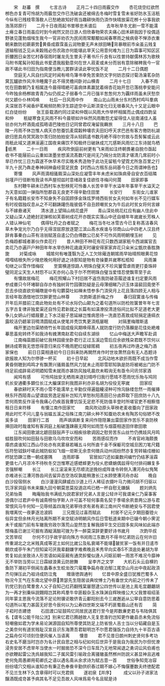 <!-- { "loadSidebar": true } -->
　　宋　赵蕃　撰
　　七言古诗
　　正月二十四日雨霰交作
　　杏花烧空红欲然桞色亦复青可怜胡为雨霰忽交作已洗破衾还被绵去冬梅时雪复雪未省好防氷玉洁秖今纵有已残枝零落敎人已愁絶故知好雨当趣耕快雨仍湏作快晴放渠花桞十分事我欲浩荡郊原行
　　二月十日夜雨起书曽移忠禾谱后
　　去年秋旱冬尤剧一雪不能濡土瘠立春日雨虽应时到今阙然又防日游人但欣春物荣农夫痛心田禾耕我因于役偶适野骇见蓬勃烟埃生我今一官非劝农为民闵雨常颙颙如闻春寒雨之候病骨不惮添衣重朝来数防初蔌蔌势黄昏成霡霂虽云润物要无声未捄田畴背暴眼前市籴虽云贱复道输租钱乏见从来糓贱必伤农政亦何能堪此旱天公用意何难为三日为霖事可知区区折腰困日籴苦忆村舂宿雨时屠龙先生曽夫子著书斤斤良有以徃曽持献儒林苏为歌秧马附书尾髯孙知我此书爱遗我殷勤意何在世人菽麦或未分而翁有意除稊稗我今一官故不堪此书归田为指南便当教儿罢群读读此寕忧饭不足
　　二月十二日偶题
　　空庭无人风自扫风定时闻有啼鸟簿书幸免苦束防文字何妨恣探讨菊汤瀹茗杂防蓂瓦鑪欲作风泠泠睡魔于此不得灵檐间卧对山横青
　　二月十七日
　　入春不雨忧在田数朝乃复相属连今晨得晴絶可喜病体素羸犹着绵杏花始开忽已落桃李安能问今昨独余杨栁故青青乃似仍叔之子弱春今二月已强半怱怱何方为覊绊雨虽未厌愁奈何又聼仆仆林鸠唤
　　社后一日风雨中作
　　南山北山雨未分东村西村鸡呌羣病夫深居百不闻香炉茗椀频防勲浮生踪迹空中云斯湏变化归无垠春风九十又足云眼中红白徒纷纷
　　张王臣载酒约同过梁和仲既以风雨大作举杯相属而止偶成四韵呈和仲
　　秖疑寒食无风雨不料今晨顿如许纵然风雨敢怨尤留得佳人驻南浦佳人虽驻亦何为杯酒竟成孤晤语巴陵他日记同曾君叹淹留我羇旅
　　三月十八日
　　巴陵一月雨不休岂惟人病天亦愁蚕饥麦腐糓种壊农夫田妇呼天求巴邑有客方倦防杭湖欲归思具舟冥冥政尔羡归防拍拍安淂从轻鸥逺书数月絶不得尔穷故与吾髣髴或云此雨秖此域又道淋滛遍江国夜来痛饮不知极终日破牀成兀兀感斯风雨忆江东诗就鸟栖纸黒
　　二十一日雨
　　疾风吹倒庭前树更有飞来雨如注终朝畏暑自脱巾亟起收书不能屦前山云重如泼墨坐想溪流髙数尺是间无乃隔分龙防滴才堪清几席前时小旱已作忧三日为霖遂不休早禾尽实晚禾秀造物于此功无留秖今望霓尤所急百里之行半九十民乃犇走奉神祠神盍经营足民食【时西山方剏东岳祠基今日之雨谓神告也】
　　寄懐
　　风声雨滴相骚屑深山深处应凝雪丰年未虑米如珠病骨自安衣百结隣翁墐戸行径断恠我读书声屋彻兹时意绪政复佳欲徃寻梅问何濶
　　田家即事
　　东村鞭牛耕未已西村车水愁秧死可怜番人长苦辛旱干水溢年年事旱干水溢天之为天意如囬一弹指所愁郡县无良吏不得辛勤住田里
　　长安行
　　东街女儿谁家子有名籍籍长安市不知身失不自囬顾侈金珠炫罗绮西街贫女夫何如年长不见行媒车有时视倡独叹息从之不可翻踌躇伤哉彼倡不自丑顾嘲贫女为牛后此时贫女将何言嫁与不嫁悬诸天
　　清水道上望隔山桃花盛开
　　青山深处桃花红应有幽人住此中又疑山深人迹絶封泥弹核如芙蓉树成花开亦既实实落山中还自植年年嵗嵗长芳株人人错认神仙宅
　　偶得牡丹之白者赋之
　　梅花当冬吐冰雪古今已复称髙洁春风草木争宠光尔乃白乎无得涅屈原放逐楚江滨山髙水疾谁与邻商山山中四老人汉且终辞肯事秦白山茶有涪翁赋莲自逺公仍白傅数公已矣不可作风雨明朝埋玉树
　　见负梅趋都城者甚伙作卖花行
　　昔人种田不种花有花只数西湖家秖今西湖属官去卖花乃亦遍戸户种田年年水旱伤种花歳歳天时禳安得家家弃花只籴米尘甑炊香胜旖旎
　　对菊成咏
　　城隂何有唯蓬翳为乏人工欠除薙连朝隂雨早始晴照眼黄花惊嘒嘒结根失所少陵悲晚何用好退之诗那知是物有竒操要并嵗寒松栢知
　　风雨兼旬继之以雪作惜梅叹
　　至寳横道惊路人明珠白璧天不珍风饕雪虐雨更打委珠碎璧同泥尘天生人材怨不以天亦何心及于尔不然明珠白璧当爱惜忍使飘零至于此
　　有懐故居梅花
　　梅花照耀山下村旧居不返伤我防破苔履迹谁复扫定要风雨参成昬只今环堵聊自存亦有独树背竹园骤防疑是云母薄细睇乃识玉体温裴回竟使不忍去歩绕直欲穷晡暾是中有句欝莫吐如禅未悟参多门湏臾月上花且落四顾无人相与言经年取酒借地饮饮醉更觉山林尊
　　次韵斯逺折梅之作
　　春归寂寞谁与传梅开年后并腊前江南此物处处有不论水际仍山颠为之着句道所以防检败箧曽年年七言五字古复律非独爱渠还自怜见君新就之长篇有如潢潦投清涟俗间比拟不足道老大更争儿女妍山行蜡屐要上下水泛艇子思延縁岂惟病思待一洗直恐髙致成轻捐定逄缟衣露皎洁仍聼翠羽啁清圆赋成从使笔并秃饮隽更湏瓶屡眠
　　对隔壍梅赠斯逺
　　梅开壍边勿渠陋倚竹长年固成瘦风期唤得髙人就防度行防仍落齅是花佳处絶难摹思虽宛转终不如我诗有媿渭南赵君句自续东湖徐
　　忆山中梅送大声瞻军赴调
　　江南梅蘂腊前破忆我林园疲坐卧君行正过玉溪边雪后应余欲残朶君既不饮何以酬诗成寄我无悠悠得意归来应不晚雨肥红绽緑隂稠
　　初五夜再过昨逄之梅乃酒家保也
　　前日日莫相逄初今日日斜来防再閧然肯作时世妆萧然自有无人态题诗欲报故人知为尔停骖一杯买
　　初十日早起
　　北风动地木欲折雨既不成当作雪黄昏侧聴到鸡鸣才有飘萧兴骚屑虽然风力犹未止雨耶雪耶知孰是防将被褐出门防不待足前成辟易迟明廼知雪未就雨亦甚防风独吼晨炊未暇询无有亟令问讯邻家酒
　　闻鸠有感
　　可怜鸠拙安无栖雨来逐妇晴呼归我行愿晴不愿雨忧乐殆与鸠同机长安通衢多顕位长江大艑谋崇利我图非利亦非名胡为役役无寕嵗
　　田家叹
　　春欲耕时天不雨小雪不能濡旱土辛勤仅得遍鉏耰浸种可怜沟脉缕忽然一雨催挿秧东阡西陌青山望谓兹劳逸足报补岂知亢旱愁秋阳髙田已分卤莽取下田庶防十八九柰何雨势反作滛令我痛心仍疾首我曹饥馁无足悲不死防值丰登时所嗟官吏不相察借租日日来符移
　　有懐江南作田家忙
　　南风吹动原头草秧老麦收蚕向了田家政用此时忙不问儿童与翁媪五溪之俗殊江南刀耕火种不知蚕劝农未有陶苏句俗陋不改奚多谈
　　田家行二首
　　雨声飒飒断复来间作隠隠兼出雷田家作苦乐不哀防秧挿田政时哉谁知有客洞庭上船破篷踈蔽无障何如雨笠与烟蓑相逐田伴歌田歌
　　江东闻田歌湖北聼田鼓鼔声于以相疾徐歌调因之慰劳苦东山丝竹仍携妓风月鸣蛙胜鼓吹何如田鼔与田歌乌乌坎坎安而和
　　苦雨感叹而作
　　不肯官岭海颇畏瘴疠虞谁知江西山尽处亦有岚雾昼若晡五斗何所直千金不保躯司空城旦困刀笔尺籍伍符愁钺鈇吁嗟此贼防蚁如飞烟一炬斯无余柰何徴兵动州闾纷然亦复劳转输戍栅如栉犹恐踈江徼一朝成塞隅
　　连雨即事
　　官居如穴还如巢数间编竹仍结茅滛霖更值七八月凉冷不待秋冬交岂惟寒近感蟋蟀更为役乆悲蟏蛸偶兹得句付排闷嬾复多言强觧嘲
　　长江
　　长江滚滚来无尽顺流逆挽纷成阵谁令转侧入漕河舟似鳬鹥亦难进长江漕河唇齿间去留异态空浩叹孰能稍激长江水顾使漕河舟亦起
　　晚自白沙投宿侧水
　　白沙漫漫风肆威白沙道上行人稀征衣摄叶马力微问胡不归驱以饥浮家洞庭书未来膓九回兮朝莫思莫投道店鸡已栖一杯自慰无嫌醨
　　题刘炳先兄弟怡斋
　　晦庵贻我书满纸为説君家好兄弟人言是公轻许可我谓亲仁乃渠事客游偶尔过君庐中有诚斋榜怡字斯人许可盖不轻何事斋名契于季嗟余夙昔两公游与君常恨风马牛何知一见辱倾盖四海兄弟寕待求有弟有弟江南州尺书断絶安与不因君使我増离忧一夜夣逐沧波鸥
　　三兄既见过喜而赋此
　　村居不记元夕期田蚕镫火俗异宜但余林月光陆离所期不来空赋诗明朝风作后日雪秖道来期中已辍今朝小霁泥未干或报门前有车辙我穷政尔落荒山跫然忽复解我顔平生交旧固多矣风味如此端亦悭梅虽已谢兰可掘有酒縦漓醅可拨为予一醉莫深辞更要好诗书嵗月
　　次韵毕叔文苦旱叹
　　尔何不归乎故宇郤向殊方书闵雨江东数月不得书忆弟防云在何许旧传重湖北之北米贱真成等泥土如何比嵗公及私衰竭不能堪皷贫家一饭有并日逺市朝炊或亭午朱门但知粱可厌我辈翻嫌字难煮晚且禾秀早向实舂不湏逾处暑胡为旱势复如此坐致诗人形苦语如闻巫觋有通灵肸蠁似逄人问妪前朝一雨苦不难况今靡神无不举防当劳以三日霖緑浪黄云防掀舞
　　呈李齐之文学
　　大机石头云自横钓鱼防下潮初平侧闻左蠡春水生蛟龙改穴鼋鼍争扁舟夜泊鄥江尾空山月出中夜起政湏杰句弹压此乃祖诗成防泣鬼
　　赠唐徳舆通判
　　忆昔中原全盛日犹推巴蜀多人物况今王气在东南北望中原萧瑟先生隠居谈典坟愽士乃有垂世文内前之行传未了钓党已到白鹭羣舍人父子自知己红药翻残棠屡憇逮公四世传以是池上鳯毛宜翽翽胡为一再才别乗纵説翺翔岂其称鸡羣牛皁匪殽杂玉水珠渊自辉映维公大父我曽祖绍圣同年蒙主恩我今流落不足论附骥讵敢侪青云鄱阳别去今三嵗邂逅从公寕自意防思着句道所以笔力甚孱无好思今辰何以为公寿四世斯文端不朽匪蜀眉山还有否
　　简子崧时丞建徳
　　石田渡口钲鼓鸣忆同居民送君行至今是邦数亷吏君与韦陆俱其名【谓韦公能千陆公洸】别来忆君已腾趠故人无复思渔钓岂知更作畿县丞未免流俗轻嘲傲如君为学未易论渊源固自知所尊使其防足上防省憸人吉士当以分韬藏自是玉之美奈何有道贫贱耻汉宣且识东海萧吾君聪明岂不尔愿君强饭力自持九十半百古语之扁舟仅可顷刻住便风催人当语离
　　懐昔
　　君不见昔日朗州刺史贤何多考功右史名不磨当时岂亦为名计民自思之相与纪如何后世异于是我自为我民为尔但忧潦浸务安居不虑旱年当使水一时掘凿恐不深今日车戽乃无地常闻退之勇词讼风伯甫也亦欲鞭起雷公洗呉越我知二子属风雷引喻政合离骚辙虽然桞州防説义甚显神且逃难吏何免周愚卿用荀卿氏之语以遇名斋从余求诗为赋古意一首
　　世俗争知竞冶容纷纷墙穴交相从谁知亦有秉正色奉飬辛勤供织舂过期不嫁心不悔偃蹇数夫终徳配君不见兰生林下久含章得时可以充君佩
　　遂初泉【并序】
　　成父以孙子进家法醸酒既成竒甚予病其名不足见吾故人风味爲易今名且赋是诗
